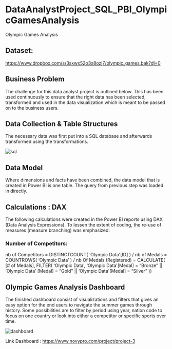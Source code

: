 # DataAnalystProject_SQL_PBI_OlympicGamesAnalysis
Olympic Games Analysis

## Dataset:

https://www.dropbox.com/s/3sxwx52o3x8ozj7/olympic_games.bak?dl=0

## Business Problem
The challenge for this data analyst project is outlined below. This has been used continuously to ensure that the right data has been selected, transformed and used in the data visualization which is meant to be passed on to the business users.

## Data Collection & Table Structures
The necessary data was first put into a SQL database and afterwards transformed using the transformations.

![sql](https://user-images.githubusercontent.com/55878755/219423223-6ac39e40-4692-4736-99ed-706bc94da33a.png)

## Data Model
Where dimensions and facts have been combined, the data model that is created in Power BI is one table. The query from previous step was loaded in directly.

## Calculations : DAX 
The following calculations were created in the Power BI reports using DAX (Data Analysis Expressions). To lessen the extent of coding, the re-use of measures (measure branching) was emphasized:

### Number of Competitors:
 nb of Competitors = DISTINCTCOUNT( ‘Olympic Data'[ID] ) /
 nb of Medals = COUNTROWS( ‘Olympic Data’ ) /
 nb Of Medals (Registered) = CALCULATE( [# of Medals], FILTER( ‘Olympic Data’, ‘Olympic Data'[Medal] = “Bronze” || ‘Olympic Data’ [Medal] = “Gold” || ‘Olympic Data'[Medal] = “Silver” ))

## Olympic Games Analysis Dashboard

The finished dashboard consist of visualizations and filters that gives an easy option for the end users to navigate the summer games through history. Some possibilities are to filter by period using year, nation code to focus on one country or look into either a competitor or specific sports over time.

![dashboard](https://user-images.githubusercontent.com/55878755/219421827-4759c342-5732-43d5-a1c2-410bcdc6b28a.png)

Link Dashboard : https://www.novypro.com/project/project-3
